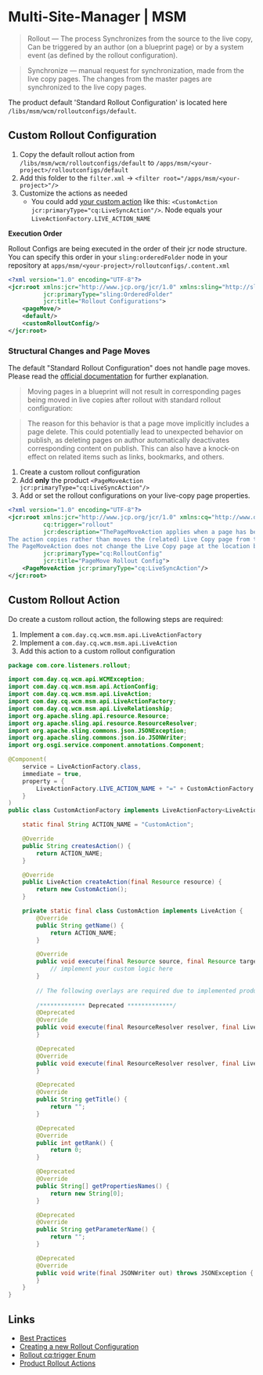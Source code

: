 # Multi-Site-Manager | MSM

> Rollout — The process Synchronizes from the source to the live copy, Can be triggered by an author (on a blueprint
> page) or by a system event (as defined by the rollout configuration).

> Synchronize — manual request for synchronization, made from the live copy pages. The changes from the master pages are
> synchronized to the live copy pages.

The product default 'Standard Rollout Configuration' is located here `/libs/msm/wcm/rolloutconfigs/default`.

## Custom Rollout Configuration

1. Copy the default rollout action from `/libs/msm/wcm/rolloutconfigs/default` to
   `/apps/msm/<your-project>/rolloutconfigs/default`
2. Add this folder to the `filter.xml` -> `<filter root="/apps/msm/<your-project>"/>`
3. Customize the actions as needed
    - You could add [your custom action](#custom-rollout-action) like this:
      `<CustomAction jcr:primaryType="cq:LiveSyncAction"/>`. Node equals your `LiveActionFactory.LIVE_ACTION_NAME`

**Execution Order**

Rollout Configs are being executed in the order of their jcr node structure.
You can specify this order in your `sling:orderedFolder` node in your repository at
`apps/msm/<your-project>/rolloutconfigs/.content.xml`

```xml title="apps/msm/<your-project>/rolloutconfigs/.content.xml"
<?xml version="1.0" encoding="UTF-8"?>
<jcr:root xmlns:jcr="http://www.jcp.org/jcr/1.0" xmlns:sling="http://sling.apache.org/jcr/sling/1.0"
          jcr:primaryType="sling:OrderedFolder"
          jcr:title="Rollout Configurations">
    <pageMove/>
    <default/>
    <customRolloutConfig/>
</jcr:root>
```

### Structural Changes and Page Moves

The default "Standard Rollout Configuration" does not handle page moves.
Please read
the [official documentation](https://experienceleague.adobe.com/en/docs/experience-manager-65/content/sites/administering/introduction/msm-best-practices#structure-changes-and-rollouts)
for further explanation.

> Moving pages in a blueprint will not result in corresponding pages being moved in live copies after rollout with
> standard rollout configuration:

> The reason for this behavior is that a page move implicitly includes a page delete. This could potentially lead to
> unexpected behavior on publish, as deleting pages on author automatically deactivates corresponding content on publish.
> This can also have a knock-on effect on related items such as links, bookmarks, and others.

1. Create a custom rollout configuration
2. Add **only** the product `<PageMoveAction jcr:primaryType="cq:LiveSyncAction"/>`
3. Add or set the rollout configurations on your live-copy page properties.

```xml title="/apps/msm/<your-project>/rolloutconfigs/pageMove"
<?xml version="1.0" encoding="UTF-8"?>
<jcr:root xmlns:jcr="http://www.jcp.org/jcr/1.0" xmlns:cq="http://www.day.com/jcr/cq/1.0"
          cq:trigger="rollout"
          jcr:description="ThePageMoveAction applies when a page has been moved in the blueprint.
The action copies rather than moves the (related) Live Copy page from the location before the move to the location after.
The PageMoveAction does not change the Live Copy page at the location before the move. Therefore, for consecutive rollout configurations it has the status of a live relationship without a blueprint."
          jcr:primaryType="cq:RolloutConfig"
          jcr:title="PageMove Rollout Config">
    <PageMoveAction jcr:primaryType="cq:LiveSyncAction"/>
</jcr:root>
```

## Custom Rollout Action

Do create a custom rollout action, the following steps are required:

1. Implement a `com.day.cq.wcm.msm.api.LiveActionFactory`
2. Implement a `com.day.cq.wcm.msm.api.LiveAction`
3. Add this action to a custom rollout configuration

```java title="core/src/main/java/com/core/listeners/rollout/CustomActionFactory.java"
package com.core.listeners.rollout;

import com.day.cq.wcm.api.WCMException;
import com.day.cq.wcm.msm.api.ActionConfig;
import com.day.cq.wcm.msm.api.LiveAction;
import com.day.cq.wcm.msm.api.LiveActionFactory;
import com.day.cq.wcm.msm.api.LiveRelationship;
import org.apache.sling.api.resource.Resource;
import org.apache.sling.api.resource.ResourceResolver;
import org.apache.sling.commons.json.JSONException;
import org.apache.sling.commons.json.io.JSONWriter;
import org.osgi.service.component.annotations.Component;

@Component(
    service = LiveActionFactory.class,
    immediate = true,
    property = {
        LiveActionFactory.LIVE_ACTION_NAME + "=" + CustomActionFactory.ACTION_NAME,
    }
)
public class CustomActionFactory implements LiveActionFactory<LiveAction> {

    static final String ACTION_NAME = "CustomAction";

    @Override
    public String createsAction() {
        return ACTION_NAME;
    }

    @Override
    public LiveAction createAction(final Resource resource) {
        return new CustomAction();
    }

    private static final class CustomAction implements LiveAction {
        @Override
        public String getName() {
            return ACTION_NAME;
        }

        @Override
        public void execute(final Resource source, final Resource target, final LiveRelationship relation, final boolean autoSave, final boolean isResetRollout) throws WCMException {
            // implement your custom logic here
        }
        
        // The following overlays are required due to implemented product interface
        
        /************* Deprecated *************/
        @Deprecated
        @Override
        public void execute(final ResourceResolver resolver, final LiveRelationship relation, final ActionConfig config, final boolean autoSave) throws WCMException {
        }

        @Deprecated
        @Override
        public void execute(final ResourceResolver resolver, final LiveRelationship relation, final ActionConfig config, final boolean autoSave, final boolean isResetRollout) throws WCMException {
        }

        @Deprecated
        @Override
        public String getTitle() {
            return "";
        }

        @Deprecated
        @Override
        public int getRank() {
            return 0;
        }

        @Deprecated
        @Override
        public String[] getPropertiesNames() {
            return new String[0];
        }

        @Deprecated
        @Override
        public String getParameterName() {
            return "";
        }

        @Deprecated
        @Override
        public void write(final JSONWriter out) throws JSONException {
        }
    }
}
```

## Links

- [Best Practices](https://experienceleague.adobe.com/en/docs/experience-manager-65/content/sites/administering/introduction/msm-best-practices)
- [Creating a new Rollout Configuration](https://experienceleague.adobe.com/en/docs/experience-manager-cloud-service/content/implementing/configuring-and-extending/msm#creating-a-new-rollout-configuration)
- [Rollout cq:trigger Enum](https://developer.adobe.com/experience-manager/reference-materials/6-5/javadoc/com/day/cq/wcm/msm/api/RolloutManager.Trigger.html)
- [Product Rollout Actions](https://experienceleague.adobe.com/en/docs/experience-manager-cloud-service/content/sites/administering/reusing-content/msm/live-copy-sync-config#synchronization-actions)
